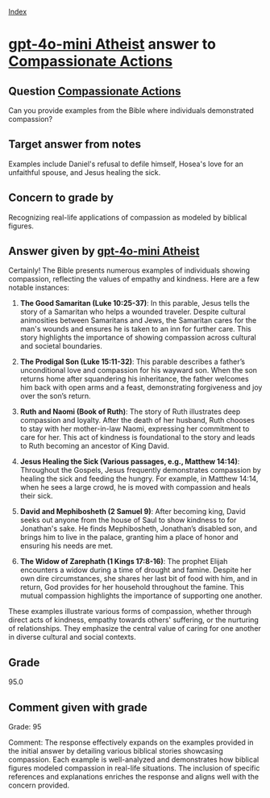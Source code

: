 
[Index](../../index.md)
# [gpt-4o-mini Atheist](../../answering_models/gpt-4o-mini_Atheist.md) answer to [Compassionate Actions](../../questions/Compassionate_Actions.md)

## Question [Compassionate Actions](../../questions/Compassionate_Actions.md)
Can you provide examples from the Bible where individuals demonstrated compassion?

## Target answer from notes
Examples include Daniel's refusal to defile himself, Hosea's love for an unfaithful spouse, and Jesus healing the sick.

## Concern to grade by
Recognizing real-life applications of compassion as modeled by biblical figures.

## Answer given by [gpt-4o-mini Atheist](../../answering_models/gpt-4o-mini_Atheist.md)
Certainly! The Bible presents numerous examples of individuals showing compassion, reflecting the values of empathy and kindness. Here are a few notable instances:

1. **The Good Samaritan (Luke 10:25-37)**: In this parable, Jesus tells the story of a Samaritan who helps a wounded traveler. Despite cultural animosities between Samaritans and Jews, the Samaritan cares for the man's wounds and ensures he is taken to an inn for further care. This story highlights the importance of showing compassion across cultural and societal boundaries.

2. **The Prodigal Son (Luke 15:11-32)**: This parable describes a father’s unconditional love and compassion for his wayward son. When the son returns home after squandering his inheritance, the father welcomes him back with open arms and a feast, demonstrating forgiveness and joy over the son’s return.

3. **Ruth and Naomi (Book of Ruth)**: The story of Ruth illustrates deep compassion and loyalty. After the death of her husband, Ruth chooses to stay with her mother-in-law Naomi, expressing her commitment to care for her. This act of kindness is foundational to the story and leads to Ruth becoming an ancestor of King David.

4. **Jesus Healing the Sick (Various passages, e.g., Matthew 14:14)**: Throughout the Gospels, Jesus frequently demonstrates compassion by healing the sick and feeding the hungry. For example, in Matthew 14:14, when he sees a large crowd, he is moved with compassion and heals their sick.

5. **David and Mephibosheth (2 Samuel 9)**: After becoming king, David seeks out anyone from the house of Saul to show kindness to for Jonathan's sake. He finds Mephibosheth, Jonathan’s disabled son, and brings him to live in the palace, granting him a place of honor and ensuring his needs are met.

6. **The Widow of Zarephath (1 Kings 17:8-16)**: The prophet Elijah encounters a widow during a time of drought and famine. Despite her own dire circumstances, she shares her last bit of food with him, and in return, God provides for her household throughout the famine. This mutual compassion highlights the importance of supporting one another.

These examples illustrate various forms of compassion, whether through direct acts of kindness, empathy towards others' suffering, or the nurturing of relationships. They emphasize the central value of caring for one another in diverse cultural and social contexts.

## Grade
95.0

## Comment given with grade
Grade: 95

Comment: The response effectively expands on the examples provided in the initial answer by detailing various biblical stories showcasing compassion. Each example is well-analyzed and demonstrates how biblical figures modeled compassion in real-life situations. The inclusion of specific references and explanations enriches the response and aligns well with the concern provided.
